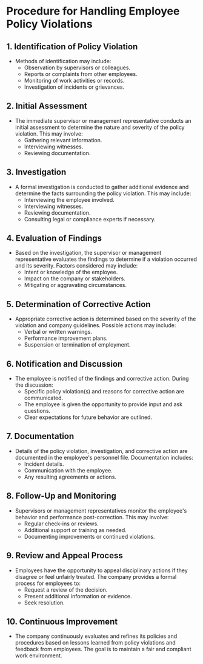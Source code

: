 # Procedure for Handling Employee Policy Violations

## 1. Identification of Policy Violation

- Methods of identification may include:
  - Observation by supervisors or colleagues.
  - Reports or complaints from other employees.
  - Monitoring of work activities or records.
  - Investigation of incidents or grievances.

## 2. Initial Assessment

- The immediate supervisor or management representative conducts an initial assessment to determine the nature and severity of the policy violation. This may involve:
  - Gathering relevant information.
  - Interviewing witnesses.
  - Reviewing documentation.

## 3. Investigation

- A formal investigation is conducted to gather additional evidence and determine the facts surrounding the policy violation. This may include:
  - Interviewing the employee involved.
  - Interviewing witnesses.
  - Reviewing documentation.
  - Consulting legal or compliance experts if necessary.

## 4. Evaluation of Findings

- Based on the investigation, the supervisor or management representative evaluates the findings to determine if a violation occurred and its severity. Factors considered may include:
  - Intent or knowledge of the employee.
  - Impact on the company or stakeholders.
  - Mitigating or aggravating circumstances.

## 5. Determination of Corrective Action

- Appropriate corrective action is determined based on the severity of the violation and company guidelines. Possible actions may include:
  - Verbal or written warnings.
  - Performance improvement plans.
  - Suspension or termination of employment.

## 6. Notification and Discussion

- The employee is notified of the findings and corrective action. During the discussion:
  - Specific policy violation(s) and reasons for corrective action are communicated.
  - The employee is given the opportunity to provide input and ask questions.
  - Clear expectations for future behavior are outlined.

## 7. Documentation

- Details of the policy violation, investigation, and corrective action are documented in the employee's personnel file. Documentation includes:
  - Incident details.
  - Communication with the employee.
  - Any resulting agreements or actions.

## 8. Follow-Up and Monitoring

- Supervisors or management representatives monitor the employee's behavior and performance post-correction. This may involve:
  - Regular check-ins or reviews.
  - Additional support or training as needed.
  - Documenting improvements or continued violations.

## 9. Review and Appeal Process

- Employees have the opportunity to appeal disciplinary actions if they disagree or feel unfairly treated. The company provides a formal process for employees to:
  - Request a review of the decision.
  - Present additional information or evidence.
  - Seek resolution.

## 10. Continuous Improvement

- The company continuously evaluates and refines its policies and procedures based on lessons learned from policy violations and feedback from employees. The goal is to maintain a fair and compliant work environment.
